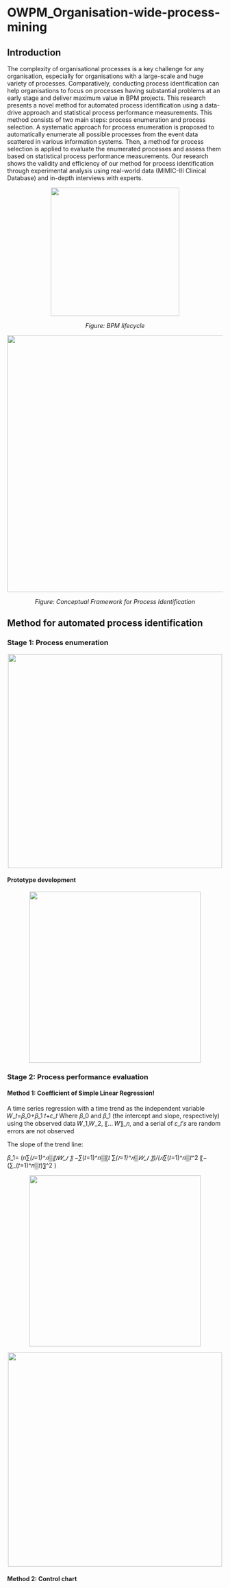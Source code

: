 # OWPM_Organisation-wide-process-mining
## Introduction
The complexity of organisational processes is a key challenge for any organisation, especially for organisations with a large-scale and huge variety of processes. Comparatively, conducting process identification can help organisations to focus on processes having substantial problems at an early stage and deliver maximum value in BPM projects. This research presents a novel method for automated process identification using a data-drive approach and statistical process performance measurements. This method consists of two main steps: process enumeration and process selection. A systematic approach for process enumeration is proposed to automatically enumerate all possible processes from the event data scattered in various information systems. Then, a method for process selection is applied to evaluate the enumerated processes and assess them based on statistical process performance measurements. Our research shows the validity and efficiency of our method for process identification through experimental analysis using real-world data (MIMIC-III Clinical Database) and in-depth interviews with experts.
<p align="center"><img src="https://github.com/jiaodayulang/OWPM_Orgnisation-wide-process-mining/blob/main/Image Folder/BPM lifecycle.png" width="300"></p>
<p align="center"><em>Figure: BPM lifecycle</em></p>
<p align="center"><img src="https://github.com/jiaodayulang/OWPM_Orgnisation-wide-process-mining/blob/main/Image Folder/process_identification_1.png" width="600"></p>
<p align="center"><em>Figure: Conceptual Framework for Process Identification</em></p>

## Method for automated process identification
### Stage 1: Process enumeration
<p align="center"><img src="https://github.com/jiaodayulang/OWPM_Orgnisation-wide-process-mining/blob/main/Image Folder/Conceptual Case ID Identification matching example.png" width="500"></p>

#### Prototype development
<p align="center"><img src="https://github.com/jiaodayulang/OWPM_Orgnisation-wide-process-mining/blob/main/Image Folder/PrototypeDev.png" width="400"></p>

### Stage 2: Process performance evaluation
#### Method 1: Coefficient of Simple Linear Regression!
A time series regression with a time trend as the independent variable
𝑊_𝑡=𝛽_0+𝛽_1 𝑡+𝜀_𝑡
Where 𝛽_0 and 𝛽_1 (the intercept and slope, respectively) using the observed data 𝑊_1,𝑊_2, 〖… 𝑊〗_𝑛, and a serial of 𝜀_𝑡′𝑠 are random errors are not observed

The slope of the trend line: 

𝛽_1=  (𝑛∑_(𝑡=1)^𝑛▒〖𝑡𝑊_𝑡 〗  −∑_(𝑡=1)^𝑛▒〖𝑡 ∑_(𝑡=1)^𝑛▒𝑊_𝑡 〗)/(𝑛∑_(𝑡=1)^𝑛▒𝑡^2  〖−(∑_(𝑡=1)^𝑛▒𝑡)〗^2 )  

<p align="center"><img src="https://github.com/jiaodayulang/OWPM_Orgnisation-wide-process-mining/blob/main/Image Folder/disctributionChanges.png" width="400"></p>
<p align="center"><img src="https://github.com/jiaodayulang/OWPM_Orgnisation-wide-process-mining/blob/main/Image Folder/PerformanceIndexCal.png" width="500"></p>

#### Method 2: Control chart

